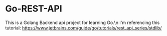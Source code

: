 # Go-REST-API

This is a Golang Backend api project for learning Go.\n
I'm referencing this tutorial: https://www.jetbrains.com/guide/go/tutorials/rest_api_series/stdlib/
